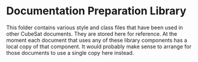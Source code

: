
Documentation Preparation Library
=================================

This folder contains various style and class files that have been used in other CubeSat
documents. They are stored here for reference. At the moment each document that uses any of
these library components has a local copy of that component. It would probably make sense to
arrange for those documents to use a single copy here instead.

